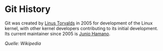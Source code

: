 # Git History

Git was created by [Linus Torvalds](https://lkml.org/lkml/2005/4/6/121) in 2005 for development of the Linux kernel, with other kernel developers contributing to its initial development. Its current maintainer since 2005 is [Junio Hamano](https://de.wikipedia.org/wiki/Git).

<i>Quelle: Wikipedia</i>

